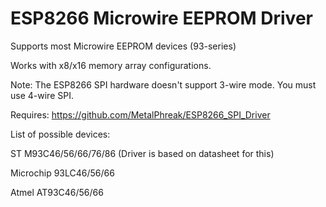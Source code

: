 ESP8266 Microwire EEPROM Driver
========

Supports most Microwire EEPROM devices (93-series)

Works with x8/x16 memory array configurations.

Note: The ESP8266 SPI hardware doesn't support 3-wire mode. You must use 4-wire SPI.

Requires: https://github.com/MetalPhreak/ESP8266_SPI_Driver

List of possible devices:

ST M93C46/56/66/76/86 (Driver is based on datasheet for this)

Microchip 93LC46/56/66

Atmel AT93C46/56/66

